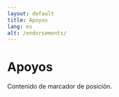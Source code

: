 ```yaml
---
layout: default
title: Apoyos
lang: es
alt: /endorsements/
---
```


# Apoyos

Contenido de marcador de posición.
